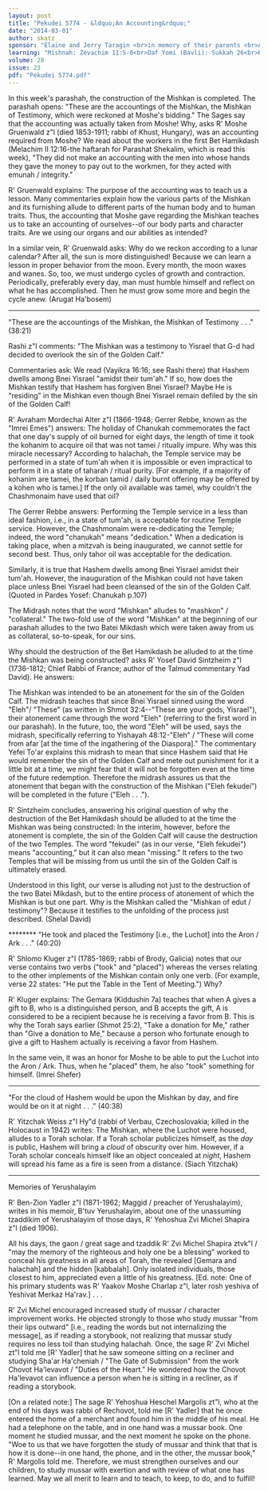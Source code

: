 ```yaml
---
layout: post
title: "Pekudei 5774 - &ldquo;An Accounting&rdquo;"
date: "2014-03-01"
author: skatz
sponsor: "Elaine and Jerry Taragin <br>in memory of their parents <br>Asriel & Shirley Taragin a\"h and and <br>Irving & Frances Rivkin a\"h"
learning: "Mishnah: Zevachim 11:5-6<br>Daf Yomi (Bavli): Sukkah 26<br>Halachah: Mishnah Berurah 337:3-338:1"
volume: 28
issue: 23
pdf: "Pekudei 5774.pdf"
---
```


In this week's parashah, the construction of the Mishkan is completed. The parashah opens: "These are the accountings of the Mishkan, the Mishkan of Testimony, which were reckoned at Moshe's bidding." The Sages say that the accounting was actually taken from Moshe! Why, asks R' Moshe Gruenwald z"l (died 1853-1911; rabbi of Khust, Hungary), was an accounting required from Moshe? We read about the workers in the first Bet Hamikdash (Melachim II 12:16-the haftarah for Parashat Shekalim, which is read this week), "They did not make an accounting with the men into whose hands they gave the money to pay out to the workmen, for they acted with emunah / integrity."

R' Gruenwald explains: The purpose of the accounting was to teach us a lesson. Many commentaries explain how the various parts of the Mishkan and its furnishing allude to different parts of the human body and to human traits. Thus, the accounting that Moshe gave regarding the Mishkan teaches us to take an accounting of ourselves--of our body parts and character traits. Are we using our organs and our abilities as intended?

In a similar vein, R' Gruenwald asks: Why do we reckon according to a lunar calendar? After all, the sun is more distinguished! Because we can learn a lesson in proper behavior from the moon. Every month, the moon waxes and wanes. So, too, we must undergo cycles of growth and contraction. Periodically, preferably every day, man must humble himself and reflect on what he has accomplished. Then he must grow some more and begin the cycle anew. (Arugat Ha'bosem)

********

"These are the accountings of the Mishkan, the Mishkan of Testimony . . ." (38:21)

Rashi z"l comments: "The Mishkan was a testimony to Yisrael that G-d had decided to overlook the sin of the Golden Calf."

Commentaries ask: We read (Vayikra 16:16; see Rashi there) that Hashem dwells among Bnei Yisrael "amidst their tum'ah." If so, how does the Mishkan testify that Hashem has forgiven Bnei Yisrael? Maybe He is "residing" in the Mishkan even though Bnei Yisrael remain defiled by the sin of the Golden Calf!

R' Avraham Mordechai Alter z"l (1866-1948; Gerrer Rebbe, known as the "Imrei Emes") answers: The holiday of Chanukah commemorates the fact that one day's supply of oil burned for eight days, the length of time it took the kohanim to acquire oil that was not tamei / ritually impure. Why was this miracle necessary? According to halachah, the Temple service may be performed in a state of tum'ah when it is impossible or even impractical to perform it in a state of taharah / ritual purity. \[For example, if a majority of kohanim are tamei, the korban tamid / daily burnt offering may be offered by a kohen who is tamei.\] If the only oil available was tamei, why couldn't the Chashmonaim have used that oil?

The Gerrer Rebbe answers: Performing the Temple service in a less than ideal fashion, i.e., in a state of tum'ah, is acceptable for routine Temple service. However, the Chashmonaim were re-dedicating the Temple; indeed, the word "chanukah" means "dedication." When a dedication is taking place, when a mitzvah is being inaugurated, we cannot settle for second best. Thus, only tahor oil was acceptable for the dedication.

Similarly, it is true that Hashem dwells among Bnei Yisrael amidst their tum'ah. However, the inauguration of the Mishkan could not have taken place unless Bnei Yisrael had been cleansed of the sin of the Golden Calf. (Quoted in Pardes Yosef: Chanukah p.107)

 The Midrash notes that the word "Mishkan" alludes to "mashkon" / "collateral." The two-fold use of the word "Mishkan" at the beginning of our parashah alludes to the two Batei Mikdash which were taken away from us as collateral, so-to-speak, for our sins.

Why should the destruction of the Bet Hamikdash be alluded to at the time the Mishkan was being constructed? asks R' Yosef David Sintzheim z"l (1736-1812; Chief Rabbi of France; author of the Talmud commentary Yad David). He answers:

The Mishkan was intended to be an atonement for the sin of the Golden Calf. The midrash teaches that since Bnei Yisrael sinned using the word "Eleh"/ "These" (as written in Shmot 32:4--"These are your gods, Yisrael"), their atonement came through the word "Eleh" (referring to the first word in our parashah). In the future, too, the word "Eleh" will be used, says the midrash, specifically referring to Yishayah 48:12-"Eleh" / "These will come from afar \[at the time of the ingathering of the Diaspora\]." The commentary Yefei To'ar explains this midrash to mean that since Hashem said that He would remember the sin of the Golden Calf and mete out punishment for it a little bit at a time, we might fear that it will not be forgotten even at the time of the future redemption. Therefore the midrash assures us that the atonement that began with the construction of the Mishkan ("Eleh fekudei") will be completed in the future ("Eleh . . .").

R' Sintzheim concludes, answering his original question of why the destruction of the Bet Hamikdash should be alluded to at the time the Mishkan was being constructed: In the interim, however, before the atonement is complete, the sin of the Golden Calf will cause the destruction of the two Temples. The word "fekudei" (as in our verse, "Eleh fekudei") means "accounting," but it can also mean "missing." It refers to the two Temples that will be missing from us until the sin of the Golden Calf is ultimately erased. 

Understood in this light, our verse is alluding not just to the destruction of the two Batei Mikdash, but to the entire process of atonement of which the Mishkan is but one part. Why is the Mishkan called the "Mishkan of edut / testimony"? Because it testifies to the unfolding of the process just described. (Shelal David)

******** "He took and placed the Testimony \[i.e., the Luchot\] into the Aron / Ark . . ." (40:20)

R' Shlomo Kluger z"l (1785-1869; rabbi of Brody, Galicia) notes that our verse contains two verbs ("took" and "placed") whereas the verses relating to the other implements of the Mishkan contain only one verb. (For example, verse 22 states: "He put the Table in the Tent of Meeting.") Why?

R' Kluger explains: The Gemara (Kiddushin 7a) teaches that when A gives a gift to B, who is a distinguished person, and B accepts the gift, A is considered to be a recipient because he is receiving a favor from B. This is why the Torah says earlier (Shmot 25:2), "Take a donation for Me," rather than "Give a donation to Me," because a person who fortunate enough to give a gift to Hashem actually is receiving a favor from Hashem.

In the same vein, it was an honor for Moshe to be able to put the Luchot into the Aron / Ark. Thus, when he "placed" them, he also "took" something for himself. (Imrei Shefer)

********

"For the cloud of Hashem would be upon the Mishkan by day, and fire would be on it at night . . ." (40:38)

R' Yitzchak Weiss z"l Hy"d (rabbi of Verbau, Czechoslovakia; killed in the Holocaust in 1942) writes: The Mishkan, where the Luchot were housed, alludes to a Torah scholar. If a Torah scholar publicizes himself, as the *day* is public, Hashem will bring a *cloud* of obscurity over him. However, if a Torah scholar conceals himself like an object concealed at *night*, Hashem will spread his fame as a fire is seen from a distance. (Siach Yitzchak)

********

Memories of Yerushalayim

R' Ben-Zion Yadler z"l (1871-1962; Maggid / preacher of Yerushalayim), writes in his memoir, B'tuv Yerushalayim, about one of the unassuming tzaddikim of Yerushalayim of those days, R' Yehoshua Zvi Michel Shapira z"l (died 1906).

All his days, the gaon / great sage and tzaddik R' Zvi Michel Shapira ztvk"l / "may the memory of the righteous and holy one be a blessing" worked to conceal his greatness in all areas of Torah, the revealed \[Gemara and halachah\] and the hidden \[kabbalah\]. Only isolated individuals, those closest to him, appreciated even a little of his greatness. \[Ed. note: One of his primary students was R' Yaakov Moshe Charlap z"l, later rosh yeshiva of Yeshivat Merkaz Ha'rav.\] . . .

R' Zvi Michel encouraged increased study of mussar / character improvement works. He objected strongly to those who study mussar "from their lips outward" \[i.e., reading the words but not internalizing the message\], as if reading a storybook, not realizing that mussar study requires no less toil than studying halachah. Once, the sage R' Zvi Michel zt"l told me \[R' Yadler\] that he saw someone sitting on a recliner and studying Sha'ar Ha'cheniah / "The Gate of Submission" from the work Chovot Ha'levavot / "Duties of the Heart." He wondered how the Chovot Ha'levavot can influence a person when he is sitting in a recliner, as if reading a storybook.

\[On a related note:\] The sage R' Yehoshua Heschel Margolis zt"l, who at the end of his days was rabbi of Rechovot, told me \[R' Yadler\] that he once entered the home of a merchant and found him in the middle of his meal. He had a telephone on the table, and in one hand was a mussar book. One moment he studied mussar, and the next moment he spoke on the phone. "Woe to us that we have forgotten the study of mussar and think that that is how it is done--in one hand, the phone, and in the other, the mussar book," R' Margolis told me. Therefore, we must strengthen ourselves and our children, to study mussar with exertion and with review of what one has learned. May we all merit to learn and to teach, to keep, to do, and to fulfill!

